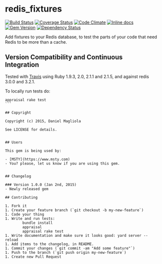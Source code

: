 # redis_fixtures

[![Build Status](https://travis-ci.org/dmagliola/redis_fixtures.svg?branch=master)](https://travis-ci.org/dmagliola/redis_fixtures)
[![Coverage Status](https://coveralls.io/repos/dmagliola/redis_fixtures/badge.svg?branch=master&service=github)](https://coveralls.io/github/dmagliola/redis_fixtures?branch=master)
[![Code Climate](https://codeclimate.com/github/dmagliola/redis_fixtures/badges/gpa.svg)](https://codeclimate.com/github/dmagliola/redis_fixtures)
[![Inline docs](http://inch-ci.org/github/dmagliola/redis_fixtures.svg?branch=master&style=flat)](http://inch-ci.org/github/dmagliola/redis_fixtures)
[![Gem Version](https://badge.fury.io/rb/redis_fixtures.png)](http://badge.fury.io/rb/redis_fixtures)
[![Dependency Status](https://gemnasium.com/dmagliola/redis_fixtures.svg)](https://gemnasium.com/dmagliola/redis_fixtures)

Add fixtures to your Redis database, to test the parts of your code that need Redis to be more than a cache.


## Version Compatibility and Continuous Integration

Tested with [Travis](https://travis-ci.org/dmagliola/redis_fixtures) using Ruby 1.9.3, 2.0, 2.1.1 and 2.1.5,
 and against redis 3.0.0 and 3.2.1.

To locally run tests do:

````
appraisal rake test
```

## Copyright

Copyright (c) 2015, Daniel Magliola

See LICENSE for details.


## Users

This gem is being used by:

- [MSTY](https://www.msty.com)
- You? please, let us know if you are using this gem.


## Changelog

### Version 1.0.0 (Jan 2nd, 2015)
- Newly released gem

## Contributing

1. Fork it
1. Create your feature branch (`git checkout -b my-new-feature`)
1. Code your thing
1. Write and run tests:
        bundle install
        appraisal
        appraisal rake test
1. Write documentation and make sure it looks good: yard server --reload
1. Add items to the changelog, in README.
1. Commit your changes (`git commit -am "Add some feature"`)
1. Push to the branch (`git push origin my-new-feature`)
1. Create new Pull Request
